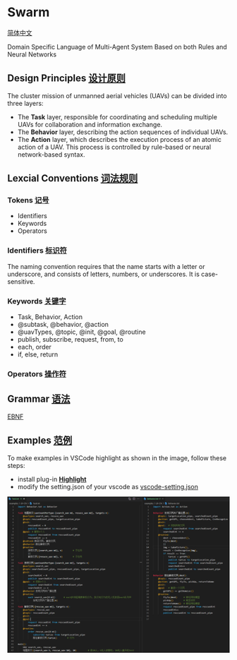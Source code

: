 # Swarm

[简体中文](README.zh-CN.md)

Domain Specific Language of Multi-Agent System Based on both Rules and Neural Networks

## Design Principles [设计原则](./README.zh-CN.md/#设计原则-design-principles)

The cluster mission of unmanned aerial vehicles (UAVs) can be divided into three layers:

- The **Task** layer, responsible for coordinating and scheduling multiple UAVs for collaboration and information exchange.
- The **Behavior** layer, describing the action sequences of individual UAVs.
- The **Action** layer, which describes the execution process of an atomic action of a UAV. This process is controlled by rule-based or neural network-based syntax.

## Lexcial Conventions [词法规则](./README.zh-CN.md/#词法规则-lexcial-conventions)

### Tokens [记号](./README.zh-CN.md/#记号-tokens)

- Identifiers
- Keywords
- Operators

### Identifiers [标识符](./README.zh-CN.md/#标识符-identifiers)

The naming convention requires that the name starts with a letter or underscore, and consists of letters, numbers, or underscores. It is case-sensitive.

### Keywords [关键字](./README.zh-CN.md/#关键字-keywords)

- Task, Behavior, Action
- @subtask, @behavior, @action
- @uavTypes, @topic, @init, @goal, @routine
- publish, subscribe, request, from, to
- each, order
- if, else, return

### Operators [操作符](./README.zh-CN.md/#操作符-operators)

## Grammar [语法](./README.zh-CN.md/#语法-grammar)

[EBNF](EBNF.ebnf)

## Examples [范例](./examples/zh-CN/)
To make examples in VSCode highlight as shown in the image, follow these steps:
- install plug-in [**Highlight**](https://marketplace.visualstudio.com/items?itemName=fabiospampinato.vscode-highlight) 
- modify the setting.json of your vscode as [vscode-setting.json](./examples/zh-CN/vscode-settings.json)

![examples](./img/examples-zh-CN.PNG)